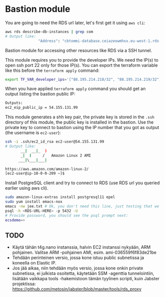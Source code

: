 # Bastion module

You are going to need the RDS url later, let's first get it using `aws cli`:

```bash
aws rds describe-db-instances | grep com
# Output like:
               "Address": "cbtommi-database.ceiazeowmhxx.eu-west-1.rds.amazonaws.com",
```

Bastion module for accessing other resources like RDS via a SSH tunnel.

This module requires you to provide the developer IPs. We need the IP(s) to open ssh port 22 only for those IP(s). You can export the terraform variable like this before the `terraform apply` command:
 
 ```bash
 export TF_VAR_developer_ips='["88.195.214.218/32", "88.195.214.219/32"]'
```

When you have applied `terraform apply` command you should get an output  listing the bastion public IP:

```bash
Outputs:
ec2_eip_public_ip = 54.155.131.99
```

This module generates a shh key pair, the private key is stored in the `.ssh` directory of this module, the public key is installed in the bastion. Use the private key to connect to bastion using the IP number that you got as output (the username is `ec2-user`):

```bash
ssh -i .ssh/ec2_id_rsa ec2-user@54.155.131.99
# Output like:
       __|  __|_  )
       _|  (     /   Amazon Linux 2 AMI
      ___|\___|___|

https://aws.amazon.com/amazon-linux-2/
[ec2-user@ip-10-0-0-209 ~]$ 
```

Install PostgreSQL client and try to connect to RDS (use RDS url you queried earlier using aws cli).

```bash
sudo amazon-linux-extras install postgresql11 epel
sudo yum install emacs-nox
emacs -nw jee.txt # Ok, you don't need this line, just testing that we have Emacs.
psql -h <RDS-URL-HERE> -p 5432 -U
# Provide password, you should see the psql prompt next:
ecsdemo=> 
```



## TODO

* Käytä tähän t4g.nano instanssia, halvin EC2 instanssi nykyään, ARM pohjainen. Valitse ARM -pohjainen AMI, esim. ami-036559f6f83de21be
* Tehdään perinteinen versio, jossa kone istuu public subnetissa ja koneella on Elastic IP.
* Jos jää aikaa, niin tehdään myös versio, jossa kone onkin private subnetissa, ei julkista osoitetta, käytetään SSM -agenttia tunnelointiin, lisätään vaikkapa tools -hakemistoon tämän tyylinen scripti, kuin Jabster projektissa: https://github.com/metosin/jabster/blob/master/tools/rds_proxy
